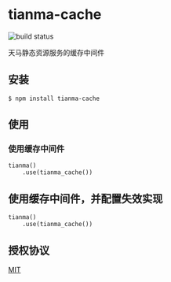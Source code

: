 # tianma-cache

![build status](https://travis-ci.org/tianmajs/tianma-mount.svg?branch=master)

天马静态资源服务的缓存中间件


## 安装

    $ npm install tianma-cache

## 使用

### 使用缓存中间件
    tianma()
        .use(tianma_cache())


## 使用缓存中间件，并配置失效实现
    tianma()
        .use(tianma_cache())



## 授权协议

[MIT](https://github.com/tianmajs/tianmajs.github.io/blob/master/LICENSE)
